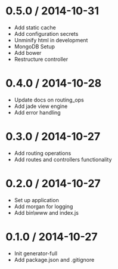 # 0.5.0 / 2014-10-31

- Add static cache
- Add configuration secrets
- Unminify html in development
- MongoDB Setup
- Add bower
- Restructure controller

# 0.4.0 / 2014-10-28

- Update docs on routing_ops
- Add jade view engine
- Add error handling

# 0.3.0 / 2014-10-27

- Add routing operations
- Add routes and controllers functionality

# 0.2.0 / 2014-10-27

- Set up application
- Add morgan for logging
- Add bin\www and index.js

# 0.1.0 / 2014-10-27

- Init generator-full
- Add package.json and .gitignore

